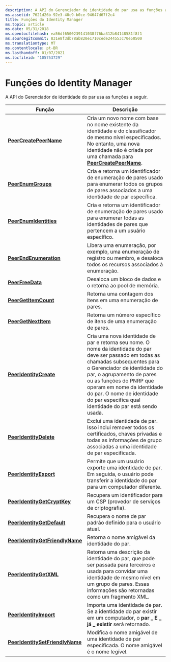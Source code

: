 ```yaml
---
description: A API do Gerenciador de identidade do par usa as funções a seguir.
ms.assetid: 7621d26b-92e3-40c9-b0ce-94647d67f2c4
title: Funções do Identity Manager
ms.topic: article
ms.date: 05/31/2018
ms.openlocfilehash: ea56df6500239141038f76ba312b84148581f8f1
ms.sourcegitcommit: 831e8f3db78ab820e1710cede244553c70e50500
ms.translationtype: MT
ms.contentlocale: pt-BR
ms.lasthandoff: 01/07/2021
ms.locfileid: "105753729"
---
```

# <a name="identity-manager-functions"></a>Funções do Identity Manager

A API do Gerenciador de identidade do par usa as funções a seguir.



| Função                                                           | Descrição                                                                                                                                                                                                                                                                                            |
|--------------------------------------------------------------------|--------------------------------------------------------------------------------------------------------------------------------------------------------------------------------------------------------------------------------------------------------------------------------------------------------|
| [**PeerCreatePeerName**](/windows/desktop/api/P2P/nf-p2p-peercreatepeername)                   | Cria um novo nome com base no nome existente da identidade e do classificador de mesmo nível especificados. No entanto, uma nova identidade não é criada por uma chamada para [**PeerCreatePeerName**](/windows/desktop/api/P2P/nf-p2p-peercreatepeername).                                                                                                     |
| [**PeerEnumGroups**](/windows/desktop/api/P2P/nf-p2p-peerenumgroups)                           | Cria e retorna um identificador de enumeração de pares usado para enumerar todos os grupos de pares associados a uma identidade de par específica.                                                                                                                                                                          |
| [**PeerEnumIdentities**](/windows/desktop/api/P2P/nf-p2p-peerenumidentities)                   | Cria e retorna um identificador de enumeração de pares usado para enumerar todas as identidades de pares que pertencem a um usuário específico.                                                                                                                                                                                |
| [**PeerEndEnumeration**](/windows/desktop/api/P2P/nf-p2p-peerendenumeration)                   | Libera uma enumeração, por exemplo, uma enumeração de registro ou membro, e desaloca todos os recursos associados à enumeração.                                                                                                                                                                   |
| [**PeerFreeData**](/windows/desktop/api/P2P/nf-p2p-peerfreedata)                               | Desaloca um bloco de dados e o retorna ao pool de memória.                                                                                                                                                                                                                                         |
| [**PeerGetItemCount**](/windows/desktop/api/P2P/nf-p2p-peergetitemcount)                       | Retorna uma contagem dos itens em uma enumeração de pares.                                                                                                                                                                                                                                                    |
| [**PeerGetNextItem**](/windows/desktop/api/P2P/nf-p2p-peergetnextitem)                         | Retorna um número específico de itens de uma enumeração de pares.                                                                                                                                                                                                                                            |
| [**PeerIdentityCreate**](/windows/desktop/api/P2P/nf-p2p-peeridentitycreate)                   | Cria uma nova identidade de par e retorna seu nome. O nome da identidade do par deve ser passado em todas as chamadas subsequentes para o Gerenciador de identidade do par, o agrupamento de pares ou as funções do PNRP que operam em nome da identidade do par. O nome de identidade do par especifica qual identidade do par está sendo usada. |
| [**PeerIdentityDelete**](/windows/desktop/api/P2P/nf-p2p-peeridentitydelete)                   | Exclui uma identidade de par. Isso inclui remover todos os certificados, chaves privadas e todas as informações de grupo associadas a uma identidade de par especificada.                                                                                                                                                   |
| [**PeerIdentityExport**](/windows/desktop/api/P2P/nf-p2p-peeridentityexport)                   | Permite que um usuário exporte uma identidade de par. Em seguida, o usuário pode transferir a identidade do par para um computador diferente.                                                                                                                                                                                       |
| [**PeerIdentityGetCryptKey**](/windows/desktop/api/P2P/nf-p2p-peeridentitygetcryptkey)         | Recupera um identificador para um CSP (provedor de serviços de criptografia).                                                                                                                                                                                                                                          |
| [**PeerIdentityGetDefault**](/windows/desktop/api/P2P/nf-p2p-peeridentitygetdefault)           | Recupera o nome de par padrão definido para o usuário atual.                                                                                                                                                                                                                                              |
| [**PeerIdentityGetFriendlyName**](/windows/desktop/api/P2P/nf-p2p-peeridentitygetfriendlyname) | Retorna o nome amigável da identidade do par.                                                                                                                                                                                                                                                        |
| [**PeerIdentityGetXML**](/windows/desktop/api/P2P/nf-p2p-peeridentitygetxml)                   | Retorna uma descrição da identidade do par, que pode ser passada para terceiros e usada para convidar uma identidade de mesmo nível em um grupo de pares. Essas informações são retornadas como um fragmento XML.                                                                                                           |
| [**PeerIdentityImport**](/windows/desktop/api/P2P/nf-p2p-peeridentityimport)                   | Importa uma identidade de par. Se a identidade do par existir em um computador, o **par \_ E \_ já \_ existir** será retornado.                                                                                                                                                                                        |
| [**PeerIdentitySetFriendlyName**](/windows/desktop/api/P2P/nf-p2p-peeridentitysetfriendlyname) | Modifica o nome amigável de uma identidade de par especificada. O nome amigável é o nome legível.                                                                                                                                                                                                |



 

 

 



